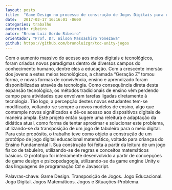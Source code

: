 ```yaml
---
layout: posts
title:  "Game Design no processo de construção de Jogos Digitais para o ensino da Matemática"
date:   2017-02-17 16:16:01 -0600
categories: trabalho
autornick: ribeiro
autor: "Bruno Luiz Gordo Ribeiro"
orientador: "Prof. Dr. Wilson Massashiro Yonezawa"
github: https://github.com/brunoluizgr/tcc-unity-jogos
---
```

Com o aumento massivo do acesso aos meios digitais e tecnológicos, foram criados novos paradigmas dentro de diversos campos do conhecimento humano, dentre eles a educação. Com a crescente imersão dos jovens a estes meios tecnológicos, a chamada “Geração Z” tomou forma, e novas formas de convivência, ensino e aprendizado foram disponibilizadas através da tecnologia. Como consequência direta desta expansão tecnológica, os métodos tradicionais de ensino vêm perdendo campo para atividades que envolvam tarefas ligadas diretamente à tecnologia. Tão logo, a percepção destes novos estudantes tem-se modificado, voltando-se sempre a novos modelos de ensino, algo que contemple novos significados e dê-os acesso aos dispositivos digitais de maneira ampla. Este projeto então sugere uma releitura e adaptação da didática atual, como forma de tentar aproximar e solucionar este problema, utilizando-se da transposição de um jogo de tabuleiro para o meio digital. Para este propósito, o trabalho teve como objeto a construção de um protótipo de jogo digital educacional matemático, voltado para crianças do Ensino Fundamental I. Sua construção foi feita a partir da leitura de um jogo físico de tabuleiro, utilizando-se de regras e conceitos matemáticos básicos. O protótipo foi inteiramente desenvolvido a partir de concepções de game design e psicopedagogia, utilizando-se da game engine Unity e das linguagens de programação C# e Javascript.

Palavras-chave: Game Design. Transposição de Jogos. Jogo Educacional. Jogo Digital. Jogos Matemáticos. Jogos e Situações-Problema.
